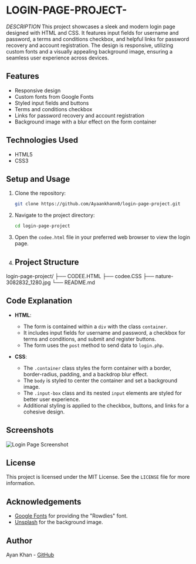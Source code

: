 # LOGIN-PAGE-PROJECT-
*DESCRIPTION*
This project showcases a sleek and modern login page designed with HTML and CSS. It features input fields for username and password, a terms and conditions checkbox, and helpful links for password recovery and account registration. The design is responsive, utilizing custom fonts and a visually appealing background image, ensuring a seamless user experience across devices.
## Features
- Responsive design
- Custom fonts from Google Fonts
- Styled input fields and buttons
- Terms and conditions checkbox
- Links for password recovery and account registration
- Background image with a blur effect on the form container

## Technologies Used
- HTML5
- CSS3

## Setup and Usage
1. Clone the repository:
    ```sh
    git clone https://github.com/Ayaankhann0/login-page-project.git
    ```
2. Navigate to the project directory:
    ```sh
    cd login-page-project
    ```
3. Open the `codee.html` file in your preferred web browser to view the login page.
4. ## Project Structure
login-page-project/
├── CODEE.HTML
├── codee.CSS
├── nature-3082832_1280.jpg
└── README.md

## Code Explanation
- **HTML**:
    - The form is contained within a `div` with the class `container`.
    - It includes input fields for username and password, a checkbox for terms and conditions, and submit and register buttons.
    - The form uses the `post` method to send data to `login.php`.

- **CSS**:
    - The `.container` class styles the form container with a border, border-radius, padding, and a backdrop blur effect.
    - The `body` is styled to center the container and set a background image.
    - The `.input-box` class and its nested `input` elements are styled for better user experience.
    - Additional styling is applied to the checkbox, buttons, and links for a cohesive design.

## Screenshots
![Login Page Screenshot](screenshot.png)

## License
This project is licensed under the MIT License. See the `LICENSE` file for more information.

## Acknowledgements
- [Google Fonts](https://fonts.google.com) for providing the "Rowdies" font.
- [Unsplash](https://unsplash.com) for the background image.

## Author
Ayan Khan - [GitHub](https://github.com/Ayaankhann0)



